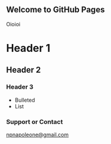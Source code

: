 ## Welcome to GitHub Pages

Oioioi

# Header 1
## Header 2
### Header 3

- Bulleted
- List

### Support or Contact
<npnapoleone@gmail.com>
